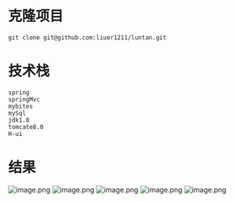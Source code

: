 # 克隆项目
	git clone git@github.com:liuer1211/luntan.git
# 技术栈
	spring
	springMvc
	mybites
	mySql
	jdk1.8
	tomcate8.0
	H-ui
# 结果
  ![image.png](https://liuer1211.github.io/luntan/static/1.png)
  ![image.png](https://liuer1211.github.io/luntan/static/2.png)
  ![image.png](https://liuer1211.github.io/luntan/static/3.png)
  ![image.png](https://liuer1211.github.io/luntan/static/4.png)
  ![image.png](https://liuer1211.github.io/luntan/static/5.png)